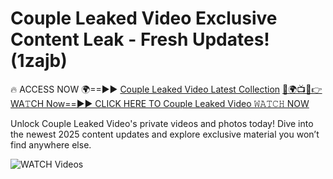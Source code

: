 # Couple Leaked Video Exclusive Content Leak - Fresh Updates! (1zajb)

🔥 ACCESS NOW 🌍==►► <a href="https://tinyurl.com/3fjeunct" rel="nofollow">Couple Leaked Video Latest Collection</a></h3>
[🔴🌍📺📱👉WA𝚃CH Now==►► CLICK HERE TO Couple Leaked Video 𝚆𝙰𝚃𝙲𝙷 NOW](https://tinyurl.com/3fjeunct)

Unlock Couple Leaked Video's private videos and photos today! Dive into the newest 2025 content updates and explore exclusive material you won’t find anywhere else.


<a href="https://tinyurl.com/3fjeunct" rel="nofollow" data-target="animated-image.originalLink"><img src="https://camo.githubusercontent.com/8a4f000d20f83aca3bf7ec5f350d767afa0574a8a352519fd8cfa583a6f93a33/68747470733a2f2f692e696d6775722e636f6d2f644a486b345a712e676966" alt="WATCH Videos" data-canonical-src="https://i.imgur.com/dJHk4Zq.gif" style="max-width: 100%; display: inline-block;" data-target="animated-image.originalImage"></a>

